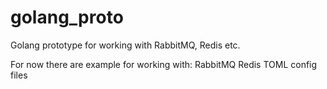 # golang_proto
Golang prototype for working with RabbitMQ, Redis etc.

For now there are example for working with:
  RabbitMQ
  Redis
  TOML config files
